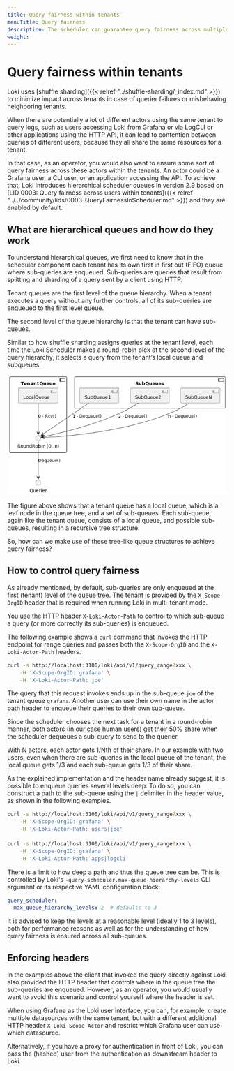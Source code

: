 ```yaml
---
title: Query fairness within tenants
menuTitle: Query fairness
description: The scheduler can guarantee query fairness across multiple actors within a single tenant.
weight:
---
```


# Query fairness within tenants

Loki uses [shuffle sharding]({{< relref "../shuffle-sharding/_index.md" >}})
to minimize impact across tenants in case of querier failures or misbehaving
neighboring tenants.

When there are potentially a lot of different actors using the same tenant to
query logs, such as users accessing Loki from Grafana or via LogCLI or other
applications using the HTTP API, it can lead to contention between queries of
different users, because they all share the same resources for a tenant.

In that case, as an operator, you would also want to ensure some sort of query
fairness across these actors within the tenants. An actor could be a Grafana user,
a CLI user, or an application accessing the API. To achieve that, Loki
introduces hierarchical scheduler queues in version 2.9 based on
[LID 0003: Query fairness across users within tenants]({{< relref "../../community/lids/0003-QueryFairnessInScheduler.md" >}})
and they are enabled by default.

## What are hierarchical queues and how do they work

To understand hierarchical queues, we first need to know that in the scheduler
component each tenant has its own first in first out (FIFO) queue where
sub-queries are enqueued. Sub-queries are queries that result from splitting
and sharding of a query sent by a client using HTTP.

Tenant queues are the first level of the queue hierarchy. When a tenant
executes a query without any further controls, all of its sub-queries are
enqueued to the first level queue.

The second level of the queue hierarchy is that the tenant can have sub-queues. 

Similar to how shuffle sharding assigns queries at the tenant level, each time
the Loki Scheduler makes a round-robin pick at the second level of the query
hierarchy, it selects a query from the tenant’s local queue and subqueues.

![Hierarchical queues](./hierarchical-queues.png)

The figure above shows that a tenant queue has a local queue, which is a leaf
node in the queue tree, and a set of sub-queues. Each sub-queue, again like the
tenant queue, consists of a local queue, and possible sub-queues, resulting in
a recursive tree structure.

So, how can we make use of these tree-like queue structures to achieve query fairness?

## How to control query fairness

As already mentioned, by default, sub-queries are only enqueued at the first
(tenant) level of the queue tree. The tenant is provided by the `X-Scope-OrgID`
header that is required when running Loki in multi-tenant mode.

You use the HTTP header `X-Loki-Actor-Path` to control to which sub-queue a
query (or more correctly its sub-queries) is enqueued.

The following example shows a `curl` command that invokes the HTTP endpoint for range queries
and passes both the `X-Scope-OrgID` and the `X-Loki-Actor-Path` headers.

```bash
curl -s http://localhost:3100/loki/api/v1/query_range?xxx \
    -H 'X-Scope-OrgID: grafana' \
    -H 'X-Loki-Actor-Path: joe'
```

The query that this request invokes ends up in the sub-queue `joe` of the
tenant queue `grafana`. Another user can use their own name in the actor path
header to enqueue their queries to their own sub-queue.

Since the scheduler chooses the next task for a tenant in a round-robin manner,
both actors (in our case human users) get their 50% share when the scheduler
dequeues a sub-query to send to the querier.

With N actors, each actor gets 1/Nth of their share. In our example with two
users, even when there are sub-queries in the local queue of the tenant, the
local queue gets 1/3 and each sub-queue gets 1/3 of their share.

As the explained implementation and the header name already suggest, it is
possible to enqueue queries several levels deep. To do so, you can construct a
path to the sub-queue using the `|` delimiter in the header value, as shown in
the following examples.

```bash
curl -s http://localhost:3100/loki/api/v1/query_range?xxx \
    -H 'X-Scope-OrgID: grafana' \
    -H 'X-Loki-Actor-Path: users|joe'

curl -s http://localhost:3100/loki/api/v1/query_range?xxx \
    -H 'X-Scope-OrgID: grafana' \
    -H 'X-Loki-Actor-Path: apps|logcli'
```

There is a limit to how deep a path and thus the queue tree can be. This is
controlled by Loki's `-query-scheduler.max-queue-hierarchy-levels` CLI argument
or its respective YAML configuration block:

```yaml
query_scheduler:
  max_queue_hierarchy_levels: 2  # defaults to 3
```

It is advised to keep the levels at a reasonable level (ideally 1 to 3 levels),
both for performance reasons as well as for the understanding of how query
fairness is ensured across all sub-queues.

## Enforcing headers

In the examples above the client that invoked the query directly against Loki also provided the
HTTP header that controls where in the queue tree the sub-queries are enqueued. However, as an operator,
you would usually want to avoid this scenario and control yourself where the header is set.

When using Grafana as the Loki user interface, you can, for example, create multiple datasources
with the same tenant, but with a different additional HTTP header
`X-Loki-Scope-Actor` and restrict which Grafana user can use which datasource.

Alternatively, if you have a proxy for authentication in front of Loki, you can
pass the (hashed) user from the authentication as downstream header to Loki.
